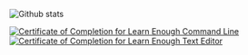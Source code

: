 ![Github stats](https://github-readme-stats.vercel.app/api?username=DrRoot85)

<a href="https://www.learnenough.com/certificates/f80b86e4"><img src="https://www.learnenough.com/certificates/f80b86e4/command-line-tutorial.svg" alt="Certificate of Completion for Learn Enough Command Line"></a><a href="https://www.learnenough.com/certificates/f80b86e4"><img src="https://www.learnenough.com/certificates/f80b86e4/text-editor-tutorial.svg" alt="Certificate of Completion for Learn Enough Text Editor"></a>

